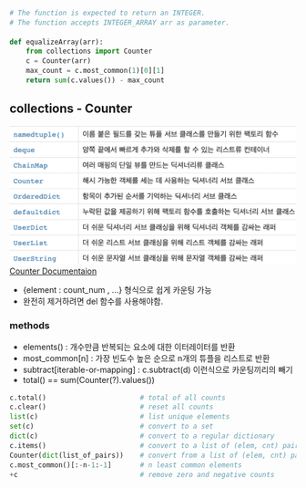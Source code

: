 ```python

# The function is expected to return an INTEGER.
# The function accepts INTEGER_ARRAY arr as parameter.

def equalizeArray(arr):
    from collections import Counter
    c = Counter(arr)
    max_count = c.most_common(1)[0][1]
    return sum(c.values()) - max_count
```

## collections - Counter

![collections](/Junsu_kim/img/collections.png)
[Counter Documentaion](https://docs.python.org/ko/3/library/collections.html#counter-objects)

- {element : count_num , ...} 형식으로 쉽게 카운팅 가능
- 완전히 제거하려면 del 함수를 사용해야함.

### methods

- elements() : 개수만큼 반복되는 요소에 대한 이터레이터를 반환
- most_common[n] : 가장 빈도수 높은 순으로 n개의 튜플을 리스트로 반환
- subtract[iterable-or-mapping] : c.subtract(d) 이런식으로 카운팅끼리의 빼기
- total() == sum(Counter(?).values())

```python
c.total()                       # total of all counts
c.clear()                       # reset all counts
list(c)                         # list unique elements
set(c)                          # convert to a set
dict(c)                         # convert to a regular dictionary
c.items()                       # convert to a list of (elem, cnt) pairs
Counter(dict(list_of_pairs))    # convert from a list of (elem, cnt) pairs
c.most_common()[:-n-1:-1]       # n least common elements
+c                              # remove zero and negative counts
```
